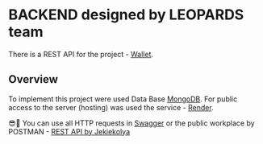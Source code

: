 # BACKEND designed by LEOPARDS team

There is a REST API for the project -
[Wallet](https://jekiekolya.github.io/wallet-leopards-team-FRONTEND/).

## Overview

To implement this project were used Data Base
[MongoDB](https://account.mongodb.com/). For public access to the server
(hosting) was used the service - [Render](https://render.com/).

:sunglasses::rocket: You can use all HTTP requests in
[Swagger](https://leaopards-team.onrender.com/api-docs/) or the public workplace
by POSTMAN -
[REST API by Jekiekolya](https://www.postman.com/winter-firefly-414317/workspace/rest-api-by-jekiekolya/collection/23575916-0a5dc270-a04f-4a92-829d-04c852b7b885?action=share&creator=23575916)
